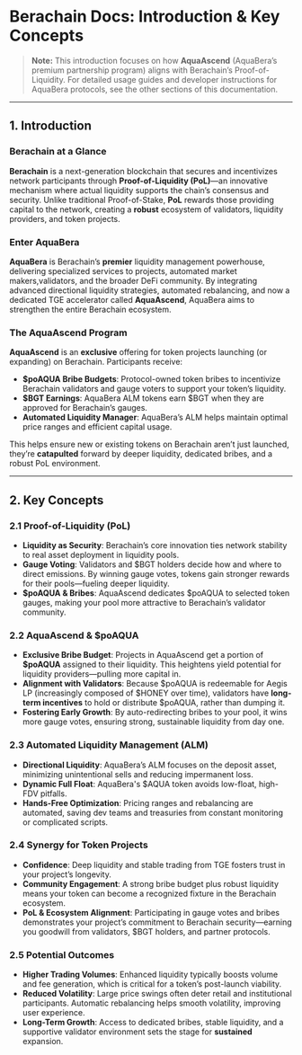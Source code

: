 # Berachain Docs: Introduction & Key Concepts

> **Note:** This introduction focuses on how **AquaAscend** (AquaBera’s premium partnership program) aligns with Berachain’s Proof-of-Liquidity. For detailed usage guides and developer instructions for AquaBera protocols, see the other sections of this documentation.

---

## 1. Introduction

### Berachain at a Glance

**Berachain** is a next-generation blockchain that secures and incentivizes network participants through **Proof-of-Liquidity (PoL)**—an innovative mechanism where actual liquidity supports the chain’s consensus and security. Unlike traditional Proof-of-Stake, **PoL** rewards those providing capital to the network, creating a **robust** ecosystem of validators, liquidity providers, and token projects.

### Enter AquaBera

**AquaBera** is Berachain’s **premier** liquidity management powerhouse, delivering specialized services to projects, automated market makers,validators, and the broader DeFi community. By integrating advanced directional liquidity strategies, automated rebalancing, and now a dedicated TGE accelerator called **AquaAscend**, AquaBera aims to strengthen the entire Berachain ecosystem.

### The AquaAscend Program

**AquaAscend** is an **exclusive** offering for token projects launching (or expanding) on Berachain. Participants receive:

- **$poAQUA Bribe Budgets**: Protocol-owned token bribes to incentivize Berachain validators and gauge voters to support your token’s liquidity.
- **$BGT Earnings**: AquaBera ALM tokens earn $BGT when they are approved for Berachain’s gauges.
- **Automated Liquidity Manager**: AquaBera’s ALM helps maintain optimal price ranges and efficient capital usage.

This helps ensure new or existing tokens on Berachain aren’t just launched, they’re **catapulted** forward by deeper liquidity, dedicated bribes, and a robust PoL environment.

---

## 2. Key Concepts

### 2.1 Proof-of-Liquidity (PoL)

- **Liquidity as Security**: Berachain’s core innovation ties network stability to real asset deployment in liquidity pools.  
- **Gauge Voting**: Validators and $BGT holders decide how and where to direct emissions. By winning gauge votes, tokens gain stronger rewards for their pools—fueling deeper liquidity.  
- **$poAQUA & Bribes**: AquaAscend dedicates $poAQUA to selected token gauges, making your pool more attractive to Berachain’s validator community.

### 2.2 AquaAscend & $poAQUA

- **Exclusive Bribe Budget**: Projects in AquaAscend get a portion of **$poAQUA** assigned to their liquidity. This heightens yield potential for liquidity providers—pulling more capital in.  
- **Alignment with Validators**: Because $poAQUA is redeemable for Aegis LP (increasingly composed of $HONEY over time), validators have **long-term incentives** to hold or distribute $poAQUA, rather than dumping it.  
- **Fostering Early Growth**: By auto-redirecting bribes to your pool, it wins more gauge votes, ensuring strong, sustainable liquidity from day one.

### 2.3 Automated Liquidity Management (ALM)

- **Directional Liquidity**: AquaBera’s ALM focuses on the deposit asset, minimizing unintentional sells and reducing impermanent loss.  
- **Dynamic Full Float**: AquaBera's $AQUA token avoids low-float, high-FDV pitfalls.
- **Hands-Free Optimization**: Pricing ranges and rebalancing are automated, saving dev teams and treasuries from constant monitoring or complicated scripts.

### 2.4 Synergy for Token Projects

- **Confidence**: Deep liquidity and stable trading from TGE fosters trust in your project’s longevity.  
- **Community Engagement**: A strong bribe budget plus robust liquidity means your token can become a recognized fixture in the Berachain ecosystem.  
- **PoL & Ecosystem Alignment**: Participating in gauge votes and bribes demonstrates your project’s commitment to Berachain security—earning you goodwill from validators, $BGT holders, and partner protocols.

### 2.5 Potential Outcomes

- **Higher Trading Volumes**: Enhanced liquidity typically boosts volume and fee generation, which is critical for a token’s post-launch viability.  
- **Reduced Volatility**: Large price swings often deter retail and institutional participants. Automatic rebalancing helps smooth volatility, improving user experience.  
- **Long-Term Growth**: Access to dedicated bribes, stable liquidity, and a supportive validator environment sets the stage for **sustained** expansion.

